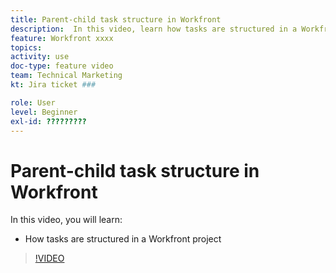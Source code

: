 ```yaml
---
title: Parent-child task structure in Workfront
description:  In this video, learn how tasks are structured in a Workfront project
feature: Workfront xxxx
topics: 
activity: use
doc-type: feature video
team: Technical Marketing
kt: Jira ticket ###

role: User
level: Beginner
exl-id: ?????????
---
```

# Parent-child task structure in Workfront

In this video, you will learn:

* How tasks are structured in a Workfront project

>[!VIDEO](https://video.tv.adobe.com/v/335087/?quality=12)